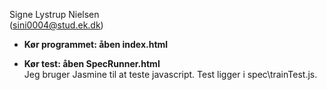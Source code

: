 
Signe Lystrup Nielsen \
(sini0004@stud.ek.dk)


- **Kør programmet: åben index.html**


- **Kør test: åben SpecRunner.html**\
Jeg bruger Jasmine til at teste javascript.
Test ligger i spec\trainTest.js.


